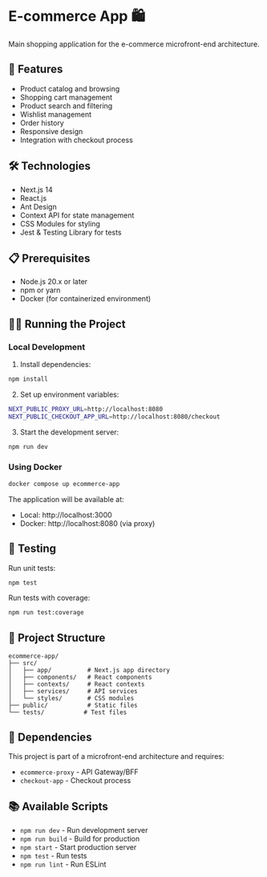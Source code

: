 # E-commerce App 🛍️

Main shopping application for the e-commerce microfront-end architecture.

## 🚀 Features

- Product catalog and browsing
- Shopping cart management
- Product search and filtering
- Wishlist management
- Order history
- Responsive design
- Integration with checkout process

## 🛠️ Technologies

- Next.js 14
- React.js
- Ant Design
- Context API for state management
- CSS Modules for styling
- Jest & Testing Library for tests

## 📋 Prerequisites

- Node.js 20.x or later
- npm or yarn
- Docker (for containerized environment)

## 🏃‍♂️ Running the Project

### Local Development

1. Install dependencies:
```bash
npm install
```

2. Set up environment variables:
```bash
NEXT_PUBLIC_PROXY_URL=http://localhost:8080
NEXT_PUBLIC_CHECKOUT_APP_URL=http://localhost:8080/checkout
```

3. Start the development server:
```bash
npm run dev
```

### Using Docker

```bash
docker compose up ecommerce-app
```

The application will be available at:
- Local: http://localhost:3000
- Docker: http://localhost:8080 (via proxy)

## 🧪 Testing

Run unit tests:
```bash
npm test
```

Run tests with coverage:
```bash
npm run test:coverage
```

## 📁 Project Structure

```
ecommerce-app/
├── src/
│   ├── app/          # Next.js app directory
│   ├── components/   # React components
│   ├── contexts/     # React contexts
│   ├── services/     # API services
│   └── styles/       # CSS modules
├── public/           # Static files
└── tests/           # Test files
```

## 🔄 Dependencies

This project is part of a microfront-end architecture and requires:
- `ecommerce-proxy` - API Gateway/BFF
- `checkout-app` - Checkout process

## 📚 Available Scripts

- `npm run dev` - Run development server
- `npm run build` - Build for production
- `npm start` - Start production server
- `npm test` - Run tests
- `npm run lint` - Run ESLint
